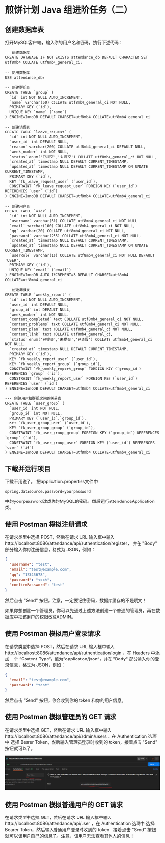 # 煎饼计划 Java 组进阶任务（二）
## 创建数据库表
打开MySQL客户端，输入你的用户名和密码，执行下述代码：

```mysql
-- 创建数据库
CREATE DATABASE IF NOT EXISTS attendance_db DEFAULT CHARACTER SET utf8mb4 COLLATE utf8mb4_general_ci;

-- 使用数据库
USE attendance_db;

-- 创建群组表
CREATE TABLE `group` (
  `id` int NOT NULL AUTO_INCREMENT,
  `name` varchar(50) COLLATE utf8mb4_general_ci NOT NULL,
  PRIMARY KEY (`id`),
  UNIQUE KEY `name` (`name`)
) ENGINE=InnoDB DEFAULT CHARSET=utf8mb4 COLLATE=utf8mb4_general_ci

-- 创建请假表
CREATE TABLE `leave_request` (
  `id` int NOT NULL AUTO_INCREMENT,
  `user_id` int DEFAULT NULL,
  `reason` varchar(200) COLLATE utf8mb4_general_ci DEFAULT NULL,
  `week_number` int NOT NULL,
  `status` enum('已提交','未提交') COLLATE utf8mb4_general_ci NOT NULL,
  `created_at` timestamp NULL DEFAULT CURRENT_TIMESTAMP,
  `updated_at` timestamp NULL DEFAULT CURRENT_TIMESTAMP ON UPDATE CURRENT_TIMESTAMP,
  PRIMARY KEY (`id`),
  KEY `fk_leave_request_user` (`user_id`),
  CONSTRAINT `fk_leave_request_user` FOREIGN KEY (`user_id`) REFERENCES `user` (`id`)
) ENGINE=InnoDB DEFAULT CHARSET=utf8mb4 COLLATE=utf8mb4_general_ci

-- 创建用户表
CREATE TABLE `user` (
  `id` int NOT NULL AUTO_INCREMENT,
  `username` varchar(50) COLLATE utf8mb4_general_ci NOT NULL,
  `email` varchar(100) COLLATE utf8mb4_general_ci NOT NULL,
  `qq` varchar(20) COLLATE utf8mb4_general_ci NOT NULL,
  `password` varchar(255) COLLATE utf8mb4_general_ci NOT NULL,
  `created_at` timestamp NULL DEFAULT CURRENT_TIMESTAMP,
  `updated_at` timestamp NULL DEFAULT CURRENT_TIMESTAMP ON UPDATE CURRENT_TIMESTAMP,
  `userRole` varchar(10) COLLATE utf8mb4_general_ci NOT NULL DEFAULT 'USER',
  PRIMARY KEY (`id`),
  UNIQUE KEY `email` (`email`)
) ENGINE=InnoDB AUTO_INCREMENT=3 DEFAULT CHARSET=utf8mb4 COLLATE=utf8mb4_general_ci

-- 创建周报表
CREATE TABLE `weekly_report` (
  `id` int NOT NULL AUTO_INCREMENT,
  `user_id` int DEFAULT NULL,
  `group_id` int DEFAULT NULL,
  `week_number` int NOT NULL,
  `content_completed` text COLLATE utf8mb4_general_ci NOT NULL,
  `content_problems` text COLLATE utf8mb4_general_ci NOT NULL,
  `content_plan` text COLLATE utf8mb4_general_ci NOT NULL,
  `content_link` text COLLATE utf8mb4_general_ci,
  `status` enum('已提交','未提交','已请假') COLLATE utf8mb4_general_ci NOT NULL,
  `created_at` timestamp NULL DEFAULT CURRENT_TIMESTAMP,
  PRIMARY KEY (`id`),
  KEY `fk_weekly_report_user` (`user_id`),
  KEY `fk_weekly_report_group` (`group_id`),
  CONSTRAINT `fk_weekly_report_group` FOREIGN KEY (`group_id`) REFERENCES `group` (`id`),
  CONSTRAINT `fk_weekly_report_user` FOREIGN KEY (`user_id`) REFERENCES `user` (`id`)
) ENGINE=InnoDB DEFAULT CHARSET=utf8mb4 COLLATE=utf8mb4_general_ci

--- 创建用户和群组之间的关系表
CREATE TABLE `user_group` (
  `user_id` int NOT NULL,
  `group_id` int NOT NULL,
  PRIMARY KEY (`user_id`,`group_id`),
  KEY `fk_user_group_user` (`user_id`),
  KEY `fk_user_group_group` (`group_id`),
  CONSTRAINT `fk_user_group_group` FOREIGN KEY (`group_id`) REFERENCES `group` (`id`),
  CONSTRAINT `fk_user_group_user` FOREIGN KEY (`user_id`) REFERENCES `user` (`id`)
) ENGINE=InnoDB DEFAULT CHARSET=utf8mb4 COLLATE=utf8mb4_general_ci
```
## 下载并运行项目
下载不用说了。 把application.properties文件中
```properties
spring.datasource.password=yourpassword
```
中的yourpassword改成你的MySQL的密码。然后运行attendanceApplication类。

## 使用 Postman 模拟注册请求
在请求类型中选择 POST，然后在请求 URL 输入框中输入 http://localhost:8086/attendance/api/authentication/register，
并在 "Body" 部分输入你的注册信息，格式为 JSON，例如：

```json
{
  "username": "test",
  "email": "test@example.com",
  "qq": "12345678",
  "password": "test",
  "confirmPassword": "test"
}
```

然后点击 "Send" 按钮。注意，一定要记住密码，数据库里存的不是明文！

如果你想创建一个管理员，你可以先通过上述方法创建一个普通的管理员，再在数据库中把该用户的权限改成ADMIN。

## 使用 Postman 模拟用户登录请求

在请求类型中选择 POST，然后在请求 URL 输入框中输入 http://localhost:8086/attendance/api/authentication/login ，在 Headers 中添加一个
”Content-Type“，值为”application/json“，并在 "Body" 部分输入你的登录信息，格式为 JSON，例如：

```json
{
  "email": "test@example.com",
  "password": "test"
}
```

然后点击 "Send" 按钮，你会收到你的 token 和你的用户信息。

## 使用 Postman 模拟管理员的 GET 请求

在请求类型中选择 GET，然后在请求 URL 输入框中输入 http://localhost:8086/attendance/api/admin/users ，在 Authentication 选项中
选择 Bearer Token，然后输入管理员登录时收到的 token，接着点击 "Send" 按钮就可以了。

![img.png](img.png)

## 使用 Postman 模拟普通用户的 GET 请求

在请求类型中选择 GET，然后在请求 URL 输入框中输入 http://localhost:8086/attendance/api/user ，在 Authentication 选项中
选择 Bearer Token，然后输入普通用户登录时收到的 token，接着点击 "Send" 按钮就可以该用户自己的信息了。注意，该用户无法查看其他人的信息！
